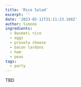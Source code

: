 ```yaml
---
title: 'Rice Salad'
excerpt: ''
date: '2023-02-11T21:11:23.166Z'
author: Simone
ingredients:
  - Basmati rice
  - eggs
  - provola cheese
  - bacon lardons
  - ham
  - peas
tags:
  - party
---
```


TBD
